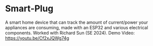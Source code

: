 # Smart-Plug
A smart home device that can track the amount of current/power your appliances are consuming, made with an ESP32 and various electrical components.
Worked with Richard Sun (SE 2024).
Demo Video: https://youtu.be/Cf2xJQWg74g 
